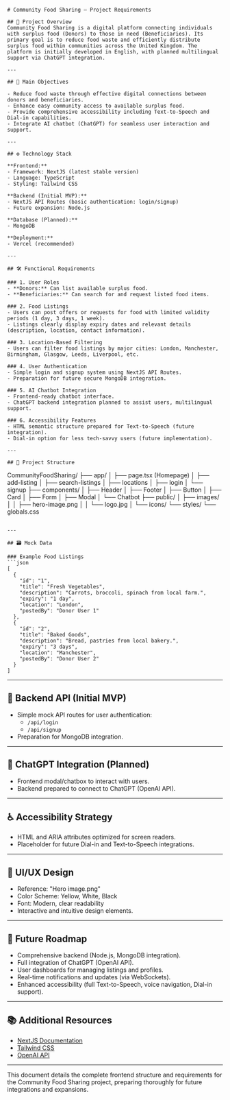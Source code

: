 ```
# Community Food Sharing – Project Requirements

## 📌 Project Overview
Community Food Sharing is a digital platform connecting individuals with surplus food (Donors) to those in need (Beneficiaries). Its primary goal is to reduce food waste and efficiently distribute surplus food within communities across the United Kingdom. The platform is initially developed in English, with planned multilingual support via ChatGPT integration.

---

## 🎯 Main Objectives

- Reduce food waste through effective digital connections between donors and beneficiaries.
- Enhance easy community access to available surplus food.
- Provide comprehensive accessibility including Text-to-Speech and Dial-in capabilities.
- Integrate AI chatbot (ChatGPT) for seamless user interaction and support.

---

## ⚙️ Technology Stack

**Frontend:**
- Framework: NextJS (latest stable version)
- Language: TypeScript
- Styling: Tailwind CSS

**Backend (Initial MVP):**
- NextJS API Routes (basic authentication: login/signup)
- Future expansion: Node.js

**Database (Planned):**
- MongoDB

**Deployment:**
- Vercel (recommended)

---

## 🛠️ Functional Requirements

### 1. User Roles
- **Donors:** Can list available surplus food.
- **Beneficiaries:** Can search for and request listed food items.

### 2. Food Listings
- Users can post offers or requests for food with limited validity periods (1 day, 3 days, 1 week).
- Listings clearly display expiry dates and relevant details (description, location, contact information).

### 3. Location-Based Filtering
- Users can filter food listings by major cities: London, Manchester, Birmingham, Glasgow, Leeds, Liverpool, etc.

### 4. User Authentication
- Simple login and signup system using NextJS API Routes.
- Preparation for future secure MongoDB integration.

### 5. AI Chatbot Integration
- Frontend-ready chatbot interface.
- ChatGPT backend integration planned to assist users, multilingual support.

### 6. Accessibility Features
- HTML semantic structure prepared for Text-to-Speech (future integration).
- Dial-in option for less tech-savvy users (future implementation).

---

## 📁 Project Structure

```
CommunityFoodSharing/
├── app/
│   ├── page.tsx (Homepage)
│   ├── add-listing
│   ├── search-listings
│   ├── locations
│   ├── login
│   └── signup
├── components/
│   ├── Header
│   ├── Footer
│   ├── Button
│   ├── Card
│   ├── Form
│   ├── Modal
│   └── Chatbot
├── public/
│   ├── images/
│   │   ├── hero-image.png
│   │   └── logo.jpg
│   └── icons/
└── styles/
    └── globals.css
```

---

## 🗃️ Mock Data

### Example Food Listings
```json
[
  {
    "id": "1",
    "title": "Fresh Vegetables",
    "description": "Carrots, broccoli, spinach from local farm.",
    "expiry": "1 day",
    "location": "London",
    "postedBy": "Donor User 1"
  },
  {
    "id": "2",
    "title": "Baked Goods",
    "description": "Bread, pastries from local bakery.",
    "expiry": "3 days",
    "location": "Manchester",
    "postedBy": "Donor User 2"
  }
]
```

---

## 🔑 Backend API (Initial MVP)
- Simple mock API routes for user authentication:
  - `/api/login`
  - `/api/signup`
- Preparation for MongoDB integration.

---

## 💬 ChatGPT Integration (Planned)
- Frontend modal/chatbox to interact with users.
- Backend prepared to connect to ChatGPT (OpenAI API).

---

## ♿ Accessibility Strategy
- HTML and ARIA attributes optimized for screen readers.
- Placeholder for future Dial-in and Text-to-Speech integrations.

---

## 🎨 UI/UX Design
- Reference: "Hero image.png"
- Color Scheme: Yellow, White, Black
- Font: Modern, clear readability
- Interactive and intuitive design elements.

---

## 🚀 Future Roadmap

- Comprehensive backend (Node.js, MongoDB integration).
- Full integration of ChatGPT (OpenAI API).
- User dashboards for managing listings and profiles.
- Real-time notifications and updates (via WebSockets).
- Enhanced accessibility (full Text-to-Speech, voice navigation, Dial-in support).

---

## 📚 Additional Resources

- [NextJS Documentation](https://nextjs.org/docs)
- [Tailwind CSS](https://tailwindcss.com/docs)
- [OpenAI API](https://platform.openai.com/docs/api-reference)

---

This document details the complete frontend structure and requirements for the Community Food Sharing project, preparing thoroughly for future integrations and expansions.
```
